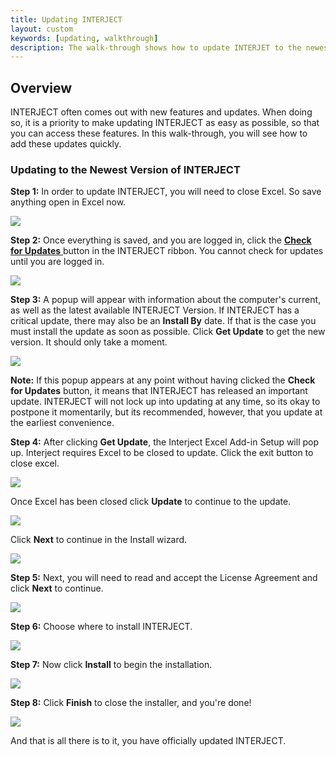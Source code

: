 ```yaml
---
title: Updating INTERJECT
layout: custom
keywords: [updating, walkthrough]
description: The walk-through shows how to update INTERJET to the newest version
---
```


##  **Overview**

INTERJECT often comes out with new features and updates. When doing so, it is a priority to make updating INTERJECT as easy as possible, so that you can access these features. In this walk-through, you will see how to add these updates quickly. 

###  Updating to the Newest Version of INTERJECT 

**Step 1:** In order to update INTERJECT, you will need to close Excel. So save anything open in Excel now. 

![](/images/Updating/01.png)

**Step 2:** Once everything is saved, and you are logged in, click the [ **Check for Updates** ](/wGetStarted/INTERJECT-Ribbon-Menu-Items.html#check-for-updates) button in the INTERJECT ribbon. You cannot check for updates until you are logged in. 

![](/images/Updating/02.png)

**Step 3:** A popup will appear with information about the computer's current, as well as the latest available INTERJECT Version. If INTERJECT has a critical update, there may also be an **Install By** date. If that is the case you must install the update as soon as possible. Click **Get Update** to get the new version. It should only take a moment. 

![](/images/Updating/03.png)

**Note:** If this popup appears at any point without having clicked the **Check for Updates** button, it means that INTERJECT has released an important update. INTERJECT will not lock up into updating at any time, so its okay to postpone it momentarily, but its recommended, however, that you update at the earliest convenience. 

**Step 4:** After clicking **Get Update**, the Interject Excel Add-in Setup will pop up. Interject requires Excel to be closed to update. Click the exit button to close excel.

![](/images/Updating/04.png)

Once Excel has been closed click **Update** to continue to the update.

![](/images/Updating/05.png)

Click **Next** to continue in the Install wizard.

![](/images/Updating/06.png)

**Step 5:** Next, you will need to read and accept the License Agreement and click **Next** to continue. 

 ![](/images/Updating/07.png)  

**Step 6:** Choose where to install INTERJECT. 

![](/images/Updating/08.png)

**Step 7:** Now click **Install** to begin the installation.

![](/images/Updating/09.png)

**Step 8:** Click **Finish** to close the installer, and you're done!

![](/images/Updating/10.png)

And that is all there is to it, you have officially updated INTERJECT.

